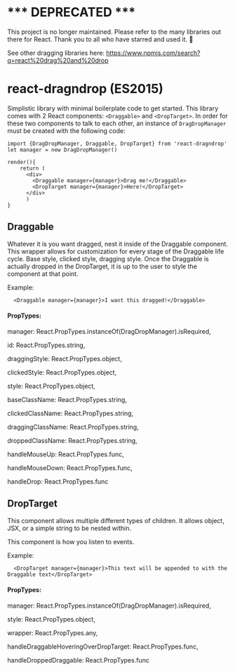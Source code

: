 # ********\*\*\********* DEPRECATED ********\*\*\*********

This project is no longer maintained. Please refer to the many libraries out there for React.
Thank you to all who have starred and used it. 💜

See other dragging libraries here:
https://www.npmjs.com/search?q=react%20drag%20and%20drop

# react-dragndrop (ES2015)

Simplistic library with minimal boilerplate code to get started. This library comes with 2 React components: `<Draggable>` and `<DropTarget>`. In order for these two components to talk to each other, an instance of `DragDropManager` must be created with the following code:

    import {DragDropManager, Draggable, DropTarget} from 'react-dragndrop'
    let manager = new DragDropManager()

    render(){
        return (
          <div>
            <Draggable manager={manager}>Drag me!</Draggable>
            <DropTarget manager={manager}>Here!</DropTarget>
          </div>
          )
    }

## Draggable

Whatever it is you want dragged, nest it inside of the Draggable component. This wrapper allows for customization for every stage of the Draggable life cycle. Base style, clicked style, dragging style. Once the Draggable is actually dropped in the DropTarget, it is up to the user to style the component at that point.

Example:

      <Draggable manager={manager}>I want this dragged!</Draggable>

#### PropTypes:

manager: React.PropTypes.instanceOf(DragDropManager).isRequired,

id: React.PropTypes.string,

draggingStyle: React.PropTypes.object,

clickedStyle: React.PropTypes.object,

style: React.PropTypes.object,

baseClassName: React.PropTypes.string,

clickedClassName: React.PropTypes.string,

draggingClassName: React.PropTypes.string,

droppedClassName: React.PropTypes.string,

handleMouseUp: React.PropTypes.func,

handleMouseDown: React.PropTypes.func,

handleDrop: React.PropTypes.func

## DropTarget

This component allows multiple different types of children. It allows object, JSX, or a simple string to be nested within.

This component is how you listen to events.

Example:

      <DropTarget manager={manager}>This text will be appended to with the Draggable text</DropTarget>

#### PropTypes:

manager: React.PropTypes.instanceOf(DragDropManager).isRequired,

style: React.PropTypes.object,

wrapper: React.PropTypes.any,

handleDraggableHoveringOverDropTarget: React.PropTypes.func,

handleDroppedDraggable: React.PropTypes.func
